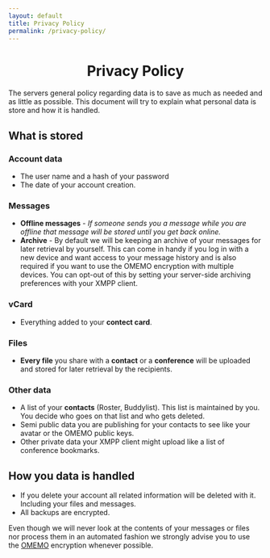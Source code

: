 ```yaml
---
layout: default
title: Privacy Policy
permalink: /privacy-policy/
---
```


<div class="section-header" id="{{ section.slug }}"><center><span class="fa fa-book" style="font-size:80px;" aria-hidden="true"></span><h1>Privacy Policy</h1></center></div>

The servers general policy regarding data is to save as much as needed and as little as possible.  This document will try to explain what personal data is store and how it is handled.

<h2 id="doc-section">What is stored</h2>

### Account data

- The user name and a hash of your password
- The date of your account creation.

### Messages

- **Offline messages** - <i>If someone sends you a message while you are offline that message will be stored until you get back online.</i>
- **Archive** - By default we will be keeping an archive of your messages for later retrieval by yourself. This can come in handy if you log in with a new device and want access to your message history and is also required if you want to use the OMEMO encryption with multiple devices. You can opt-out of this by setting your server-side archiving preferences with your XMPP client.

### vCard

- Everything added to your **contect card**.

### Files

- **Every file** you share with a **contact** or a **conference** will be uploaded and stored for later retrieval by the recipients.

### Other data

- A list of your **contacts** (Roster, Buddylist). This list is maintained by you. You decide who goes on that list and who gets deleted.
- Semi public data you are publishing for your contacts to see like your avatar or the OMEMO public keys.
- Other private data your XMPP client might upload like a list of conference bookmarks.

<h2 id="doc-section">How you data is handled</h2>

- If you delete your account all related information will be deleted with it. Including your files and messages.
- All backups are encrypted.

Even though we will never look at the contents of your messages or files nor process them in an automated fashion we strongly advise you to use the <a href="https://conversations.im/omemo/">OMEMO</a> encryption whenever possible.
